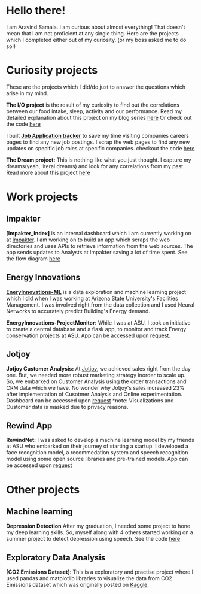 # Hello there!
I am Aravind Samala. I am curious about almost everything! That doesn't mean that I am not proficient at any single thing.
Here are the projects which I completed either out of my curiosity. (or my boss asked me to do so!)

# Curiosity projects
These are the projects which I did/do just to answer the questions which arise in my mind.

**The I/O project** is the result of my curiosity to find out the correlations between our food intake, sleep, activity and our performance.
Read my detailed explanation about this project on my blog series [here](https://medium.com/@aravindsamala/finding-answers-about-humans-using-data-2abf706df867)
Or check out the code [here](https://github.com/thyaravind/IO)

I built **[Job Application tracker](https://github.com/thyaravind/SurApp)** to save my time visiting companies careers pages to find any new job postings. I scrap the web pages to find any new updates on specific job roles at specific companies. checkout the code [here](https://github.com/thyaravind/SurApp)

**The Dream project:** This is nothing like what you just thought. I capture my dreams(yeah, literal dreams) and look for any correlations from my past. Read more about this project [here](https://walktheearth.in/category/sapiens-by-aravindsamala/)


# Work projects

## Impakter
**[Impakter_Index]** is an internal dashboard which I am currently working on at [Impakter](https://impakter.com/).
I am working on to build an app which scraps the web directories and uses APIs to retrieve information from the web sources. The app sends updates to Analysts at Impakter saving a lot of time spent. See the flow diagram [here](https://walktheearth.in/wp-content/uploads/2020/10/Index-scaled.jpg)

## Energy Innovations
**[EneryInnovations-ML](https://github.com/thyaravind/EnergyInnovations-ML)** is a data exploration and machine learning project which I did
when I was working at Arizona State University's Facilities Management. I was involved right from the data collection and 
I used Neural Networks to accurately predict Building's Energy demand.

**EnergyInnovations-ProjectMonitor:** While I was at ASU, I took an initiative to create a central database and a flask app, to monitor and track Energy conservation projects at ASU. App can be accessed upon [request](mailto:asamala1@asu.edu).

## Jotjoy
**Jotjoy Customer Analysis:** At [Jotjoy](www.jotjoy.com), we achieved sales right from the day one. But, we needed more robust marketing strategy inorder to scale up. So, we embarked on Customer Analysis using the order transactions and CRM data which we have. No wonder why Jotjoy's sales increased 23% after implementation of Cusotmer Analysis and Online experimentation. Dashboard can be accessed upon [request](mailto:asamala1@asu.edu)
*note: Visualizations and Customer data is masked due to privacy reasons.

## Rewind App
**RewindNet:** I was asked to develop a machine learning model by my friends at ASU who embarked on their journey of starting a startup. I developed a face recognition model, a recommedation system and speech recognition model using some open source libraries and pre-trained models. App can be accessed upon [request](mailto:asamala1@asu.edu)


# Other projects

## Machine learning
**Depression Detection** After my graduation, I needed some project to hone my deep learning skills. So, myself along with 4 others started working on a summer project to detect depression using speech. See the code [here](https://github.com/thyaravind/Depression_detection)


## Exploratory Data Analysis
**[CO2 Emissions Dataset]**: This is a exploratory and practise project where I used pandas and matplotlib libraries to visualize
the data from CO2 Emissions dataset which was originally posted on [Kaggle](https://www.kaggle.com/thyaravind/eda-emissions-footprint).

